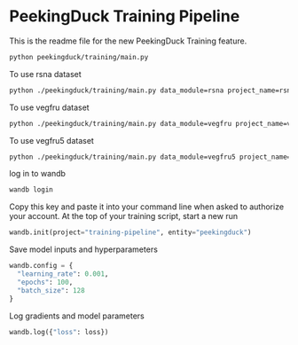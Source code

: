 # PeekingDuck Training Pipeline

This is the readme file for the new PeekingDuck Training feature.

```sh
python peekingduck/training/main.py
```

To use rsna dataset
```sh
python ./peekingduck/training/main.py data_module=rsna project_name=rsna
```

To use vegfru dataset
```sh
python ./peekingduck/training/main.py data_module=vegfru project_name=vegfru
```

To use vegfru5 dataset
```sh
python ./peekingduck/training/main.py data_module=vegfru5 project_name=vegfru5 debug=True
```

log in to wandb
```sh
wandb login
```
Copy this key and paste it into your command line when asked to authorize your account.
At the top of your training script, start a new run
```py
wandb.init(project="training-pipeline", entity="peekingduck")
```

Save model inputs and hyperparameters
```py
wandb.config = {
  "learning_rate": 0.001,
  "epochs": 100,
  "batch_size": 128
}
```

Log gradients and model parameters
```py
wandb.log({"loss": loss})
```